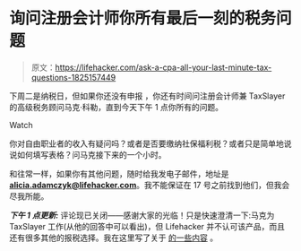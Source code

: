 # 询问注册会计师你所有最后一刻的税务问题

> 原文：<https://lifehacker.com/ask-a-cpa-all-your-last-minute-tax-questions-1825157449>

下周二是纳税日，但如果你还没有申报 ，你还有时间问注册会计师兼 TaxSlayer 的高级税务顾问马克·科勒，直到今天下午 1 点你所有的问题。

Watch

你对自由职业者的收入有疑问吗？或者是否要缴纳社保福利税？或者只是简单地说说如何填写表格？问马克接下来的一个小时。

和往常一样，如果你有其他问题，随时给我发电子邮件，地址是**alicia.adamczyk@lifehacker.com**。我不能保证在 17 号之前找到他们，但我会尽我所能。

***下午 1 点更新:*** 评论现已关闭——感谢大家的光临！只是快速澄清一下:马克为 TaxSlayer 工作(从他的回答中可以看出)，但 Lifehacker 并不认可该产品，而且还有很多其他的报税选择。我在这里写了关于 [的一些内容](https://twocents.lifehacker.com/where-to-file-state-and-federal-taxes-for-free-1822381090) 。